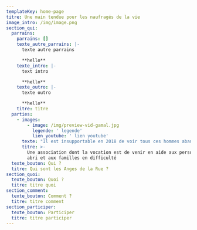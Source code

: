 ```yaml
---
templateKey: home-page
titre: Une main tendue pour les naufragés de la vie
image_intro: /img/image.png
section_qui:
  parrains:
    parrains: []
    texte_autre_parrains: |-
      texte autre parrains

      **hello**
    texte_intro: |-
      text intro

      **hello**
    texte_outro: |-
      texte outro

      **hello**
    titre: titre
  parties:
    - images:
        - image: /img/preview-vid-gamal.jpg
          legende: ' legende'
          lien_youtube: ' lien youtube'
      texte: "Il est insupportable en 2018 de voir tous ces hommes abandonnés sur le trottoir. Nous voulons changer les choses et rendre ce monde plus fraternel et plus humain.\r\n\nComme le disait la chanson, « **Aujourd’hui, on a plus le droit d’avoir faim ni d’avoir froid**» Ils n’ont plus faim, grâce au fantastique travail de toutes les associations, mais il ont toujours aussi froid.\r\n\nLa rue est cruelle, c’est le royaume de l’insécurité et des addictions. On y vieillit très vite, et on en meurt.\r\n\nNous sommes là pour tous ceux qui montrent une réelle volonté de s’en sortir.\r\n\nNous leurs proposons d’être hébergé, nourri, et de partager avec nous une belle aventure au sein d’une grande famille où ils ne seront plus jamais seuls.\r\n\nL’un des principes des Anges de la Rue est la participation active ou chacun, en fonction de ses capacités et ses compétences, nous aide à construire un immense édifice de solidarité qui pourra en aider beaucoup d’autres."
      titre: >-
        Une association dont la vocation est de venir en aide aux personnes sans
        abri et aux familles en difficulté
  texte_bouton: Qui ?
  titre: Qui sont les Anges de la Rue ?
section_quoi:
  texte_bouton: Quoi ?
  titre: titre quoi
section_comment:
  texte_bouton: Comment ?
  titre: titre comment
section_participer:
  texte_bouton: Participer
  titre: titre participer
---
```


